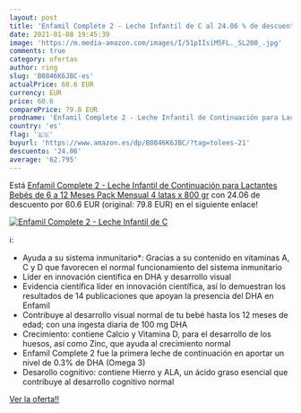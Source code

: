 ```yaml
---
layout: post
title: 'Enfamil Complete 2 - Leche Infantil de C al 24.06 % de descuento'
date: 2021-01-08 19:45:39
image: 'https://m.media-amazon.com/images/I/51pIIsiM5FL._SL200_.jpg'
comments: true
category: ofertas
author: ring
slug: 'B0846K6JBC-es'
actualPrice: 60.6 EUR
currency: EUR
price: 60.6
comparePrice: 79.8 EUR
prodname: 'Enfamil Complete 2 - Leche Infantil de Continuación para Lactantes Bebés de 6 a 12 Meses  Pack Mensual 4 latas x 800 gr'
country: 'es'
flag: '🇪🇸'
buyurl: 'https://www.amazon.es/dp/B0846K6JBC/?tag=tolees-21'
descuento: '24.06'
average: '62.795'
---
```


Está [Enfamil Complete 2 - Leche Infantil de Continuación para Lactantes Bebés de 6 a 12 Meses  Pack Mensual 4 latas x 800 gr](https://www.amazon.es/dp/B0846K6JBC/?tag=tolees-21) con 24.06 de descuento por 60.6 EUR (original: 79.8 EUR) en el siguiente enlace!

[![Enfamil Complete 2 - Leche Infantil de C](https://m.media-amazon.com/images/I/51pIIsiM5FL._SL200_.jpg)](https://www.amazon.es/dp/B0846K6JBC/?tag=tolees-21)

ℹ️:

- Ayuda a su sistema inmunitario*: Gracias a su contenido en vitaminas A, C y D que favorecen el normal funcionamiento del sistema inmunitario
- Líder en innovación científica en DHA y desarrollo visual
- Evidencia científica líder en innovación científica, así lo demuestran los resultados de 14 publicaciones que apoyan la presencia del DHA en Enfamil
- Contribuye al desarrollo visual normal de tu bebé hasta los 12 meses de edad; con una ingesta diaria de 100 mg DHA
- Crecimiento: contiene Calcio y Vitamina D, para el desarrollo de los huesos, así como Zinc, que ayuda al crecimiento normal
- Enfamil Complete 2 fue la primera leche de continuación en aportar un nivel de 0.3% de DHA (Omega 3)
- Desarollo cognitivo: contiene Hierro y ALA, un ácido graso esencial que contribuye al desarrollo cognitivo normal

[Ver la oferta!!](https://www.amazon.es/dp/B0846K6JBC/?tag=tolees-21)
